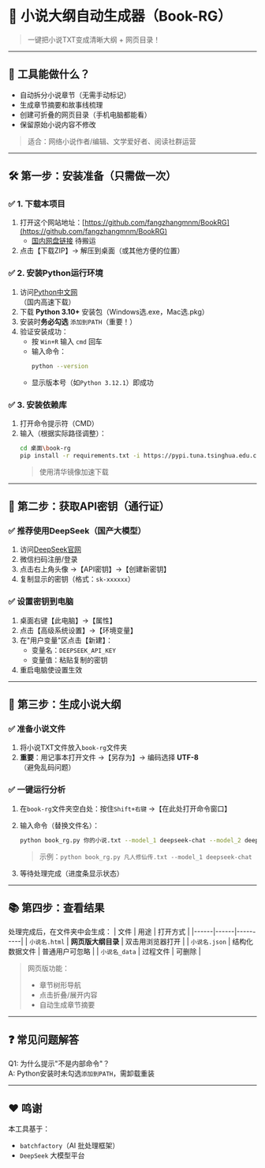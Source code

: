 # 📖 小说大纲自动生成器（Book-RG）

> 一键把小说TXT变成清晰大纲 + 网页目录！

---

## 🌟 工具能做什么？

- 自动拆分小说章节（无需手动标记）
- 生成章节摘要和故事线梳理
- 创建可折叠的网页目录（手机电脑都能看）
- 保留原始小说内容不修改

> 适合：网络小说作者/编辑、文学爱好者、阅读社群运营

---

## 🛠️ 第一步：安装准备（只需做一次）

### ✅ 1. 下载本项目
1. 打开这个网站地址：[https://github.com/fangzhangmnm/BookRG](https://github.com/fangzhangmnm/BookRG)
   - [国内网盘链接](https://pan.xxx.com/s/xxxx) 待搬运 
2. 点击【下载ZIP】→ 解压到桌面（或其他方便的位置）

### ✅ 2. 安装Python运行环境
1. 访问[Python中文网](https://python.p2hp.com/)  
   （国内高速下载）
2. 下载 **Python 3.10+** 安装包（Windows选.exe，Mac选.pkg）
3. 安装时**务必勾选** `添加到PATH`（重要！）
4. 验证安装成功：
   - 按 `Win+R` 输入 `cmd` 回车
   - 输入命令：
     ```bash
     python --version
     ```
   - 显示版本号（如`Python 3.12.1`）即成功

### ✅ 3. 安装依赖库
1. 打开命令提示符（CMD）
2. 输入（根据实际路径调整）：
   ```bash
   cd 桌面\book-rg
   pip install -r requirements.txt -i https://pypi.tuna.tsinghua.edu.cn/simple
   ```
   > 使用清华镜像加速下载

---

## 🔑 第二步：获取API密钥（通行证）

### ✅ 推荐使用DeepSeek（国产大模型）
1. 访问[DeepSeek官网](https://platform.deepseek.com/)
2. 微信扫码注册/登录
3. 点击右上角头像 →【API密钥】→【创建新密钥】
4. 复制显示的密钥（格式：`sk-xxxxxx`）

### ✅ 设置密钥到电脑
1. 桌面右键【此电脑】→【属性】
2. 点击【高级系统设置】→【环境变量】
3. 在"用户变量"区点击【新建】：
   - 变量名：`DEEPSEEK_API_KEY`
   - 变量值：粘贴复制的密钥
4. 重启电脑使设置生效

---

## 🚀 第三步：生成小说大纲

### ✅ 准备小说文件
1. 将小说TXT文件放入`book-rg`文件夹
2. **重要**：用记事本打开文件 →【另存为】→ 编码选择 **UTF-8**  
   （避免乱码问题）

### ✅ 一键运行分析
1. 在`book-rg`文件夹空白处：按住`Shift+右键` →【在此处打开命令窗口】
2. 输入命令（替换文件名）：
   ```bash
   python book_rg.py 你的小说.txt --model_1 deepseek-chat --model_2 deepseek-reasoner --base_url https://api.deepseek.com/v1 --api_key_environ DEEPSEEK_API_KEY
   ```
   > 示例：`python book_rg.py 凡人修仙传.txt --model_1 deepseek-chat`

3. 等待处理完成（进度条显示状态）

---

## 📚 第四步：查看结果
处理完成后，在文件夹中会生成：
| 文件 | 用途 | 打开方式 |
|------|------|----------|
| `小说名.html` | **网页版大纲目录** | 双击用浏览器打开 |
| `小说名.json` | 结构化数据文件 | 普通用户可忽略 |
| `小说名_data` | 过程文件 | 可删除 |

> 网页版功能：  
> - 章节树形导航
> - 点击折叠/展开内容
> - 自动生成章节摘要

---

## ❓ 常见问题解答
Q1: 为什么提示"不是内部命令"？  
A: Python安装时未勾选`添加到PATH`，需卸载重装

---

## ❤️ 鸣谢

本工具基于：

* `batchfactory`（AI 批处理框架）
* `DeepSeek` 大模型平台